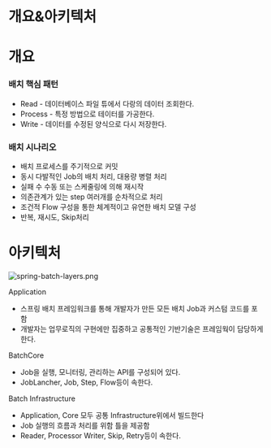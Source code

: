 # 개요&아키텍처

# 개요

### 배치 핵심 패턴

- Read - 데이터베이스 파일 튜에서 다랑의 데이터 조회한다.
- Process - 특정 방법으로 테이터를 가공한다.
- Write - 데이터를 수정된 양식으로 다시 저장한다.

### 배치 시나리오

- 배치 프로세스를 주기적으로 커밋
- 동시 다발적인 Job의 배치 처리, 대용량 병렬 처리
- 실패 수 수동 또는 스케줄링에 의해 재시작
- 의존관계가 있는 step 여러개를 순차적으로 처리
- 조건적 Flow 구성을 통한 체계적이고 유연한 배치 모델 구성
- 반복, 재시도, Skip처리

# 아키텍처

![spring-batch-layers.png](%E1%84%80%E1%85%A2%E1%84%8B%E1%85%AD&%E1%84%8B%E1%85%A1%E1%84%8F%E1%85%B5%E1%84%90%20cb69c/spring-batch-layers.png)

Application

- 스프링 배치 프레임워크를 통해 개발자가 만든 모든 배치 Job과 커스텀 코드를 포함
- 개발자는 업무로직의 구현에만 집중하고 공통적인 기반기술은 프레임웍이 담당하게 한다.

BatchCore

- Job을 실행, 모니터링, 관리하는 API를 구성되어 있다.
- JobLancher, Job, Step, Flow등이 속한다.

 Batch Infrastructure

- Application, Core 모두 공통 Infrastructure위에서 빌드한다
- Job 실행의 흐름과 처리를 위함 틀을 제공함
- Reader, Processor Writer, Skip, Retry등이 속한다.